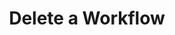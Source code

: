 ---
title: Delete a Workflow
excerpt: Delete a workflow by providing the workflow ID.
api:
  file: openapi-(2).json
  operationId: delete_workflow
hidden: false
---